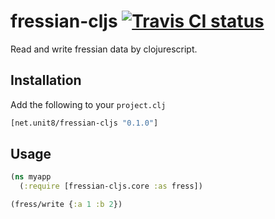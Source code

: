 # fressian-cljs [![Travis CI status](https://secure.travis-ci.org/kawasima/fressian-cljs.png)](http://travis-ci.org/#!/kawasima/fressian-cljs/builds)


Read and write fressian data by clojurescript.

## Installation

Add the following to your `project.clj`

```clojure
[net.unit8/fressian-cljs "0.1.0"]
```

## Usage

```clojure
(ns myapp
  (:require [fressian-cljs.core :as fress])

(fress/write {:a 1 :b 2})

```

